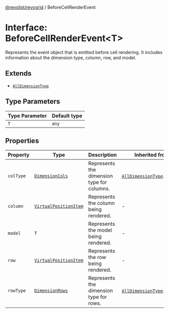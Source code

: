 [@revolist/revogrid](README.md) / BeforeCellRenderEvent

# Interface: BeforeCellRenderEvent\<T\>

Represents the event object that is emitted before cell rendering.
It includes information about the dimension type, column, row, and model.

## Extends

- [`AllDimensionType`](Interface.AllDimensionType.md)

## Type Parameters

| Type Parameter | Default type |
| ------ | ------ |
| `T` | `any` |

## Properties

| Property | Type | Description | Inherited from | Defined in |
| ------ | ------ | ------ | ------ | ------ |
| `colType` | [`DimensionCols`](TypeAlias.DimensionCols.md) | Represents the dimension type for columns. | [`AllDimensionType`](Interface.AllDimensionType.md).`colType` | [src/types/interfaces.ts:737](https://github.com/revolist/revogrid/blob/3fee8276dedac5f7aa7fa43a0495db32609daeca/src/types/interfaces.ts#L737) |
| `column` | [`VirtualPositionItem`](Interface.VirtualPositionItem.md) | Represents the column being rendered. | - | [src/types/interfaces.ts:680](https://github.com/revolist/revogrid/blob/3fee8276dedac5f7aa7fa43a0495db32609daeca/src/types/interfaces.ts#L680) |
| `model` | `T` | Represents the model being rendered. | - | [src/types/interfaces.ts:690](https://github.com/revolist/revogrid/blob/3fee8276dedac5f7aa7fa43a0495db32609daeca/src/types/interfaces.ts#L690) |
| `row` | [`VirtualPositionItem`](Interface.VirtualPositionItem.md) | Represents the row being rendered. | - | [src/types/interfaces.ts:685](https://github.com/revolist/revogrid/blob/3fee8276dedac5f7aa7fa43a0495db32609daeca/src/types/interfaces.ts#L685) |
| `rowType` | [`DimensionRows`](TypeAlias.DimensionRows.md) | Represents the dimension type for rows. | [`AllDimensionType`](Interface.AllDimensionType.md).`rowType` | [src/types/interfaces.ts:732](https://github.com/revolist/revogrid/blob/3fee8276dedac5f7aa7fa43a0495db32609daeca/src/types/interfaces.ts#L732) |
